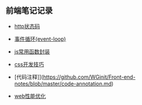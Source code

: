 <!--
 * @Author: Wginit
 * @Date: 2019-09-26 09:23:15
 * @LastEditTime: 2019-09-27 13:42:21
 -->
## 前端笔记记录

* [http状态码](https://github.com/WGinit/Front-end-notes/blob/master/http-status.md)

* [事件循环(event-loop)](https://github.com/WGinit/Front-end-notes/blob/master/event-loop.md)

* [js常用函数封装](https://github.com/WGinit/Front-end-notes/blob/master/js-util.md)

* [css开发技巧](https://github.com/WGinit/Front-end-notes/blob/master/css-skill.md)

* [代码注释]](https://github.com/WGinit/Front-end-notes/blob/master/code-annotation.md)

* [web性能优化](https://github.com/WGinit/Front-end-notes/blob/master/performance-optimization.md)
